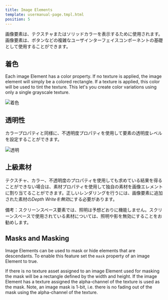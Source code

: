 ```yaml
---
title: Image Elements
template: usermanual-page.tmpl.html
position: 5
---
```


画像要素は、テクスチャまたはソリッドカラーを表示するために使用されます。画像要素は、ボタンなどの複雑なユーザインターフェイスコンポーネントの基礎として使用することができます。

## 着色

Each image Element has a color property. If no texture is applied, the image element will simply be a colored rectangle. If a texture is applied, this color will be used to tint the texture. This let's you create color variations using only a single grayscale texture.

![着色][1]

## 透明性

カラープロパティと同様に、不透明度プロパティを使用して要素の透明度レベルを設定することができます。

![透明][2]

## 上級素材

テクスチャ、カラー、不透明度のプロパティを使用しても求めている結果を得ることができない場合は、素材プロパティを使用して独自の素材を画像エレメントに割り当てることができます。正しいレンダリングを行うには、画像要素に追加された素材の*Depth Writeを無効*にする必要があります。

備考：スクリーンスペース要素では、照明は予想どおりに機能しません。スクリーンスペースで使用されている素材については、照明や影を無効にすることをお勧めします。

## Masks and Masking

Image Elements can be used to mask or hide elements that are descendants. To enable this feature set the `mask` property of an image Element to true.

If there is no texture asset assigned to an image Element used for masking the mask will be a rectangle defined by the width and height. If the image Element has a texture assigned the alpha-channel of the texture is used as the mask. Note, an image mask is 1-bit, i.e. there is no fading out of the mask using the alpha-channel of the texture.

[1]: /images/user-manual/user-interface/image-element/image-tinted.png
[2]: /images/user-manual/user-interface/image-element/image-transparent.png


